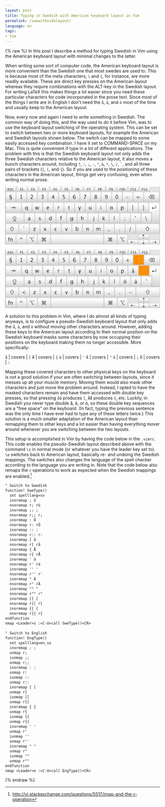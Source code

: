 ```yaml
---
layout: post
title: Typing in Swedish with American keyboard layout in Vim 
permalink: /swewithuskblayout/
language: en
tags:
- Vim
---
```


{% raw %}
In this post I describe a method for typing Swedish in Vim using the American keyboard layout with minimal changes to the latter. 

When writing some sort of computer code, the American keyboard layout is more convenient than the Swedish one that most swedes are used to. This is because most of the meta characters, `\` and `{`, for instance, are more readily available. These are direct key presses on the American layout whereas they require combinations with the ALT-key in the Swedish layout. For writing LaTeX this makes things a lot easier since you need these particular characters for code incorporated in the prose text. Since most of the things I write are in English I don't need the `å`, `ä`, and `ö` most of the time and usually keep to the American layout.

Now, every now and again I need to write something in Swedish. The common way of doing this, and the way used to do it before Vim, was to use the keyboard layout switching of the operating system. This can be set to switch between two or more keyboard layouts, for example the American and Swedish layouts shown below. The switch can be mapped to some easily accessed key combination. I have it set to COMMAND-SPACE on my Mac. This is quite convenient if type in a lot of different applications. The problem with this is that the Swedish keyboard layout not only adds the three Swedish characters relative to the American layout, it also moves a bunch characters around, including `?`,  `:`, `;`, `-`, `"`, `&`, `*`, `\`, `/`, `` ` ``, and all three pairs of brackets (`[`, `(`, and `{`). So if you are used to the positioning of these characters in the American layout, things get very confusing, even when writing normal prose.

![American keyboard layout](/images/kblayoutusa.png)

![Swedish keyboard layout](/images/kblayoutswe.png)

A solution to this problem in Vim, where I do almost all kinds of typing anyways, is to configure a pseudo-Swedish keyboard layout that only adds the `å`, `ä`, and `ö` without moving other characters around. However, adding these keys to the American layout according to their normal position on the Swedish keyboard masks some characters by now occupying their positions on the keyboard making them no longer accessible. More specifically:

`å`  |  covers | `[`
`Å`  |  covers | `{`
`ä`  |  covers | `'`
`Ä`  |  covers | `"`
`ö`  |  covers | `;`
`Ö`  |  covers | `:`

Mapping these covered characters to other physical keys on the keyboard is not a good solution if your are often switching between layouts, since it messes up all your muscle memory. Moving them would also mask other characters and just move the problem around. Instead, I opted to have the masked characters remain and have them accessed with double key presses, so that pressing `åå` produces `[`, `ÅÅ` produces `{`, etc. Luckily, in Swedish you never type double å, ä, or ö, so these double key sequences are a "free space" on the keyboard. (In fact, typing the previous sentence was the only time I have ever had to type any of these letters twice.) This solution is a much smaller adaptation of the American layout than remapping them to other keys and a lot easier than having everything mover around whenever you are switching between the two layouts.

This setup is accomplished in Vim by having the code below in the `.vimrc`. This code enables the pseudo-Swedish layout described above with the command `\s` in normal mode (or whatever you have the leader key set to). `\e` switches back to American layout, basically re- and undoing the Swedish mappings. The switches also changes the language of the spell checker according to the language you are writing in. Note that the code below also remaps the `r` operations to work as expected when the Swedish mappings are enabled.[^1]

[^1]: <http://vi.stackexchange.com/questions/5517/imap-and-the-r-operation>

``` vim
" Switch to Swedish
function! SweType()
  set spelllang=sv
  inoremap ; ö
  nnoremap r; rö
  inoremap ;; ;
  nnoremap r;; r;
  inoremap : Ö
  nnoremap r: rÖ
  inoremap :: :
  nnoremap r:: r:
  inoremap [ å
  nnoremap r[ rå
  inoremap { Å
  nnoremap r{ rÅ
  inoremap ' ä
  nnoremap r' rä
  inoremap '' '
  nnoremap r'' r'
  inoremap " Ä
  nnoremap r" rÄ
  inoremap "" "
  nnoremap r"" r"
  inoremap [[ [
  nnoremap r[[ r[
  inoremap {{ {
  nnoremap r{{ r{
endfunction
nmap <Leader>s :<C-U>call SweType()<CR>

" Switch to English
function! EngType()
  set spelllang=en_us
  inoremap ; ;
  unmap r;
  iunmap ;;
  unmap r;;
  inoremap : :
  unmap r:
  iunmap ::
  unmap r::
  inoremap [ [
  unmap r[
  iunmap [[
  unmap r[[
  inoremap { {
  unmap r{
  iunmap {{
  unmap r{{
  inoremap ' '
  unmap r'
  iunmap ''
  unmap r''
  inoremap " "
  unmap r"
  iunmap ""
  unmap r""
endfunction
nmap <Leader>e :<C-U>call EngType()<CR>
```
{% endraw %}
